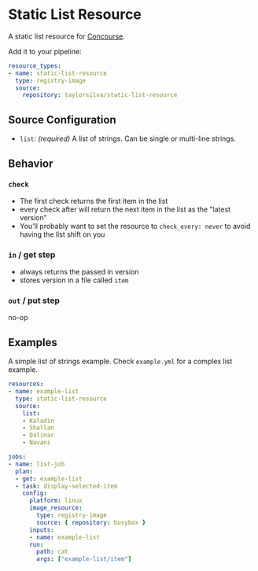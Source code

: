 # Static List Resource

A static list resource for [Concourse](https://github.com/concourse/concourse/).

Add it to your pipeline:
```yaml
resource_types:
- name: static-list-resource
  type: registry-image
  source:
    repository: taylorsilva/static-list-resource
```

## Source Configuration

- `list`: _(required)_ A list of strings. Can be single or multi-line strings.

## Behavior

### `check`

- The first check returns the first item in the list
- every check after will return the next item in the list as the "latest version"
- You'll probably want to set the resource to `check_every: never` to avoid having the list shift on you

### `in` / get step

- always returns the passed in version
- stores version in a file called `item`

### `out` / put step

no-op

## Examples

A simple list of strings example. Check `example.yml` for a complex list example.

```yaml
resources:
- name: example-list
  type: static-list-resource
  source:
    list:
    - Kaladin
    - Shallan
    - Dalinar
    - Navani

jobs:
- name: list-job
  plan:
  - get: example-list
  - task: display-selected-item
    config:
      platform: linux
      image_resource:
        type: registry-image
        source: { repository: busybox }
      inputs:
      - name: example-list
      run:
        path: cat
        args: ["example-list/item"]
```
